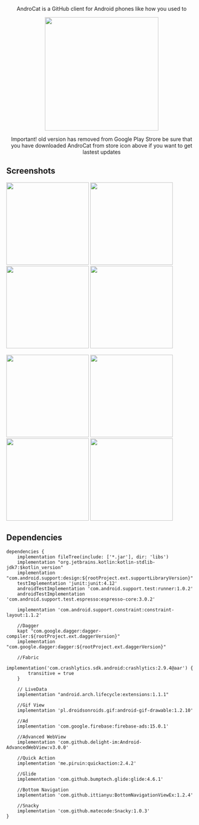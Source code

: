 <p align="center">AndroCat is a GitHub client for Android phones like how you used to</p>
<p align="center"><a href="https://play.google.com/store/apps/details?id=mustafaozhan.github.com.androcat"><img src="https://play.google.com/intl/en_us/badges/images/generic/en_badge_web_generic.png" width="300px"></a></p>
<p align="center">Important! old version has removed from Google Play Strore be sure that you have downloaded AndroCat from store icon above if you want to get lastest updates</p>



## Screenshots


<img src="https://i.postimg.cc/gcn86MW5/1.png?dl=1" width="218px"/> <img src="https://i.postimg.cc/FrP0RM23/2.png?dl=1" width="218px"/> <img src="https://i.postimg.cc/dvVMDg71/3.png?dl=1" width="218px"/> <img src="https://i.postimg.cc/GRQwLbmV/4.png?dl=1" width="218px"/>

<img src="https://i.postimg.cc/mLZQTL6T/5.png?dl=1" width="218px"/> <img src="https://i.postimg.cc/Gr7WDzYj/6.png?dl=1" width="218px"/> <img src="https://i.postimg.cc/mbyYxzjd/7.png?dl=1" width="218px"/> <img src="https://i.postimg.cc/wg1SQJQY/8.png?dl=1" width="218px"/>

## Dependencies
```
dependencies {
    implementation fileTree(include: ['*.jar'], dir: 'libs')
    implementation "org.jetbrains.kotlin:kotlin-stdlib-jdk7:$kotlin_version"
    implementation "com.android.support:design:${rootProject.ext.supportLibraryVersion}"
    testImplementation 'junit:junit:4.12'
    androidTestImplementation 'com.android.support.test:runner:1.0.2'
    androidTestImplementation 'com.android.support.test.espresso:espresso-core:3.0.2'

    implementation 'com.android.support.constraint:constraint-layout:1.1.2'

    //Dagger
    kapt "com.google.dagger:dagger-compiler:${rootProject.ext.daggerVersion}"
    implementation "com.google.dagger:dagger:${rootProject.ext.daggerVersion}"

    //Fabric
    implementation('com.crashlytics.sdk.android:crashlytics:2.9.4@aar') {
        transitive = true
    }

    // LiveData
    implementation "android.arch.lifecycle:extensions:1.1.1"

    //Gif View
    implementation 'pl.droidsonroids.gif:android-gif-drawable:1.2.10'

    //Ad
    implementation 'com.google.firebase:firebase-ads:15.0.1'

    //Advanced WebView
    implementation 'com.github.delight-im:Android-AdvancedWebView:v3.0.0'

    //Quick Action
    implementation 'me.piruin:quickaction:2.4.2'

    //Glide
    implementation 'com.github.bumptech.glide:glide:4.6.1'

    //Bottom Navigation
    implementation 'com.github.ittianyu:BottomNavigationViewEx:1.2.4'

    //Snacky
    implementation 'com.github.matecode:Snacky:1.0.3'
}
```
